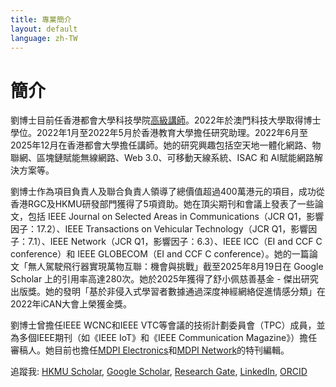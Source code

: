 ```yaml
---
title: 專業簡介
layout: default
language: zh-TW
---
```


<div class="p-5 text-center bg-image bg-research-img">
  <div class="d-flex justify-content-start align-items-end h-100">
    <div class="text-white text-left">
      <h1 class="page-title mb-3">簡介</h1>
    </div>
  </div>
</div>

<div class="content-wrapper">
  <p>
      <span class="highlight">劉博士</span>目前任香港都會大學科技學院<a href="https://www.hkmu.edu.hk/st/people/key-staff/staff-profile/?email=ylliu&unit=S&T&po=N" target="_blank">高級講師</a>。2022年於澳門科技大學取得博士學位。2022年1月至2022年5月於香港教育大學擔任研究助理。2022年6月至2025年12月在香港都會大學擔任講師。她的研究興趣包括空天地一體化網路、物聯網、區塊鏈賦能無線網路、Web 3.0、可移動天線系統、ISAC 和 AI賦能網路解決方案等。
  </p>
  <p>
      <span class="highlight">劉博士</span>作為項目負責人及聯合負責人領導了總價值超過400萬港元的項目，成功從香港RGC及HKMU研發部門獲得了5項資助。她在頂尖期刊和會議上發表了一些論文，包括 IEEE Journal on Selected Areas in Communications（JCR Q1，影響因子：17.2）、IEEE Transactions on Vehicular Technology（JCR Q1，影響因子：7.1）、IEEE Network（JCR Q1，影響因子：6.3）、IEEE ICC（EI and CCF C conference）和 IEEE GLOBECOM（EI and CCF C conference）。她的一篇論文「無人駕駛飛行器實現萬物互聯：機會與挑戰」截至2025年8月19日在 Google Scholar 上的引用率高達280次。她於2025年獲得了舒小佩慈善基金 - 傑出研究出版獎。她的發明「基於非侵入式學習者數據通過深度神經網絡促進情感分類」在2022年iCAN大會上榮獲金獎。
  </p>

  <p>
      <span class="highlight">劉博士</span>曾擔任IEEE WCNC和IEEE VTC等會議的技術計劃委員會（TPC）成員，並為多個IEEE期刊（如《IEEE IoT》和《IEEE Communication Magazine》）擔任審稿人。她目前也擔任<a href="https://www.mdpi.com/journal/electronics/special_issues/71DW63SS34" target="_blank">MDPI Electronics</a>和<a href="https://www.mdpi.com/journal/network/special_issues/DCLNS956JH" target="_blank">MDPI Network</a>的特刊編輯。
  </p>
  <div>
      <span class="highlight">追蹤我:</span> 
      <a href="https://scholars.hkmu.edu.hk/en/persons/yalin-liu/publications/" target="_blank">HKMU Scholar</a>, 
      <a href="https://scholar.google.com/citations?user=boJGB9cAAAAJ&hl=zh-CN" target="_blank">Google Scholar</a>, 
      <a href="https://www.researchgate.net/profile/Yalin-Liu/research?ev=prf_act" target="_blank">Research Gate</a>, 
      <a href="https://www.linkedin.com/in/alin-yalin-liu" target="_blank">LinkedIn</a>, 
      <a href="https://orcid.org/0000-0003-2870-4598" target="_blank">ORCID</a>
  </div>

</div>